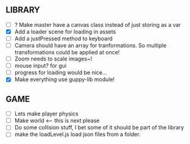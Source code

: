 ## LIBRARY
- [ ] ? Make master have a canvas class instead of just storing as a var
- [x] Add a loader scene for loading in assets
- [ ] Add a justPressed method to keyboard
- [ ] Camera should have an array for tranformations. So multiple transformations could be applied at once!
- [ ] Zoom needs to scale images~!
- [ ] mouse input? for gui
- [ ] progress for loading would be nice...
- [x] Make everything use guppy-lib module!

## GAME
- [ ] Lets make player physics
- [ ] Make world <-- this is next please
- [ ] Do some collision stuff, I bet some of it should be part of the library
- [ ] make the loadLevel.js load json files from a folder.